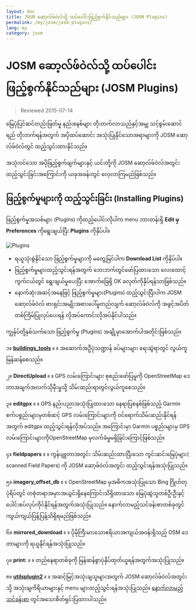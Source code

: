 ```yaml
---
layout: doc
title: JOSM ဆော့လ်ဖ်ဝဲလ်သို့ ထပ်ပေါင်းဖြည့်စွက်နိုင်သည်များ (JOSM Plugins)
permalink: /my/josm/josm-plugins/
lang: my
category: josm
---
```


JOSM ဆော့လ်ဖ်ဝဲလ်သို့ ထပ်ပေါင်းဖြည့်စွက်နိုင်သည်များ (JOSM Plugins)
============

> Reviewed 2015-07-14  

မြေပုံပြင်ဆင်တည်းဖြတ်မှု နည်းစနစ်များ တိုးတက်လာသည်နှင့်အမျှ သင့်စွမ်းဆောင်ရည် တိုးတက်ရန်အတွက် အပိုထပ်ဆောင်း အသုံးပြုနိုင်သောအရာများကို JOSM ဆော့လ်ဖ်ဝဲလ်တွင် ထည့်သွင်းထားနိုင်သည်။  

အသုံးဝင်သော အပိုဖြည့်စွက်ချက်များနှင့် ယင်းတို့ကို JOSM ဆော့လ်ဖ်ဝဲလ်အတွင်း ထည့်သွင်းခြင်းအကြောင်းကို ယခုအခန်းတွင် လေ့လာကြမည်ဖြစ်သည်။

ဖြည့်စွက်မှုများကို ထည့်သွင်းခြင်း (Installing Plugins)
-------------------
ဖြည့်စွက်မှုအသစ်များ (Plugins) ကိုထည့်ပေါင်းလိုပါက menu ဘားတန်းရှိ **Edit မှ Preferences** ကိုရွေးချယ်ပြီး **Plugins** ကိုနှိပ်ပါ။  

![Plugins][]

* ရယူသုံးစွဲနိုင်သော ဖြည့်စွက်မှုများကို မတွေ့မြင်ပါက **Download List** ကိုနှိပ်ပါ။  
* ဖြည့်စွက်မှုများထည့်သွင်းရန်အတွက် ဘေးဘက်တွင်ဖော်ပြထားသော လေးထောင့်ကွက်ငယ်တွင် ရွေးချယ်မှုပေးပြီး အောက်ခြေရှိ OK ခလုတ်ကိုနှိပ်ရန်သာဖြစ်သည်။  
* နောက်ဆုံးအဆင့်အနေဖြင့် ဖြည့်စွက်မှုများ(Plugins) ထည့်သွင်းပြီးပါက JOSM ဆော့လ်ဖ်ဝဲလ် ဗားရှင်းအမျိုးအစားပေါ်မူတည်လျက် ဆော့လ်ဖ်ဝဲလ်ကို အဖွင့်အပိတ်တစ်ကြိမ်ပြုလုပ်ပေးရန် လိုအပ်ကောင်းလိုအပ်နိုင်ပါသည်။

ကျွန်ုပ်တို့နှစ်သက်သော ဖြည့်စွက်မှု (Plugins) အချို့မှာအောက်ပါအတိုင်းဖြစ်သည်။

၁။ **[buildings_tools](my/josm/josm-more-plugins/)** ။ ။ အဆောက်အဦပုံသဏ္ဍာန် ခပ်များများ ရေးဆွဲရာတွင် လွယ်ကူမြန်ဆန်စေသည်။  

၂။ **DirectUpload** ။ ။ GPS လမ်းကြောင်းများ စုစည်းဖော်ပြမှုကို OpenStreetMap ဒေတာအချက်အလက်သိုမှီးမှုသို့ သိမ်းဆည်းရာတွင်လွယ်ကူစေသည်။  

၃။ **editgpx** ။ ။ GPS နည်းပညာအသုံးပြုထားသော နေရာပြစနစ်ဖြစ်သည့် Garmin စက်ပစ္စည်းများမှတစ်ဆင့် GPS လမ်းကြောင်းများကို ဝင်ရောက်သိမ်းဆည်းနိုင်ရန်အတွက် editgpx ထည့်သွင်းရန်လိုအပ်သည်။ အကြောင်းမှာ Garmin ပစ္စည်းများမှ  GPS လမ်းကြောင်းများကိုOpenStreetMap မှလက်ခံမှုမရှိခြင်းကြောင့်ဖြစ်သည်။  

၄။ **fieldpapers** ။ ။ ကွန်ပျူတာအတွင်း သိမ်းဆည်းထားပြီးသော ကွင်းဆင်းမြေပုံများ( scanned Field Papers) ကို JOSM ဆော့ဖ်ဝဲလ်အတွင်း ထည့်သွင်းရန်အသုံးပြုသည်။  

၅။ **imagery_offset_db** ။ ။ OpenStreetMap မှအဓိကအသုံးပြုသော Bing ဂြိုဟ်တုပုံရိပ်တွင် တစုံတရာအမှားအယွင်းရှိနေကြောင်းသိရှိထားသော မြေပုံဆွဲသူတစ်ဦးဦးနှင့် ပေါင်းစပ်လုပ်ကိုင်နိုင်ရန်အတွက်အသုံးပြုသည်။ နောက်လာမည့်သင်ခန်းစာတစ်ခုတွင် ကျယ်ကျယ်ပြန့်ပြန့်သိရှိရမည်ဖြစ်သည်။  

၆။ **mirrored_download** ။ ။ ပိုမိုကြီးမားသောဧရိယာအကျယ်အဝန်းရှိသည့် OSM ဒေတာများကို ရယူနိုင်ရန်အသုံးပြုသည်။  

၇။ **print:** ။ ။ တည်နေရာတစ်ခုကို မြန်ဆန်စွာပုံနှိပ်ထုတ်ယူရန်အတွက်အသုံးပြုသည်။  

၈။ **[utilsplugin2](my/josm/josm-more-plugins/)** ။ ။ အဆင့်မြင့်အသုံးချသူများအတွက် JOSM ဆော့လ်ဖ်ဝဲလ်အတွင်းသို့ အသုံးချကိရိယာများနှင့် menu များထည့်သွင်းရန်အသုံးပြုသည်။ [နောက်လာမည့်သင်ခန်းစာ](/my/josm/josm-more-plugins) တွင်အသေးစိတ်ရှင်းပြထားပါသည်။  



<!-- The remainder of this section needs to be edited, and/or moved to other sections,
    commenting it out for now


- [Mirrored Download]({{site.baseurl}}/en/beginner/josm-plugins/#mirrored-download) (allows you to download more OSM data)
- [Direct Upload]({{site.baseurl}}/en/beginner/josm-plugins/#direct-upload) (allow you to upload GPS tracks)
- [Editgpx]({{site.baseurl}}/en/beginner/josm-plugins/#edit-gpx) (allows you to edit GPX files)
- [Print]({{site.baseurl}}/en/beginner/josm-plugins/#print)

We also recommend downloading these plug-ins, which are covered in other
chapters:

- FieldPapers
- Buildings\_tool
- Utilsplugin2

![Restart JOSM][]

Try clicking “Restart JOSM” and watch the software reload on its own.

Mirrored Download
-----------------

![Mirrored Download][]

__Mirrored Download__ will make downloading OSM
data for editing faster. Instead of getting the data from the central
OSM server, it allows us to get it from a “mirror,” which is an exact
replica of the data but in a location that is faster to access it.

Once the plugin is installed (and you have restarted JOSM), you will see
another new entry on the File Menu, “Download from OSM mirror...”

![Download from OSM Mirror][]

Downloading data is exactly the same process you learned before, but it
can be much faster!

Direct Upload
-------------

![Direct Upload][]

__DirectUpload__ uploads GPX tracks directly to OSM
through JOSM (more information is available in the **Appendix**). Once
the plug-in is installed (and you have restarted JOSM), you will see
anew “Upload traces” item under the “Tools” Menu.

![Upload Traces Item][]

When you click on the “Upload Traces” button this window will pop up:

![Upload Traces Window][]

Put keywords (seperated by commas without spaces) that relate to your
GPS trace in the "Tags (comma delimited)" box. For example,
"Country,region,city,neighborhood,road name". Next, provide a
description of your tags. A drop-down list will allow you to reuse
former tags and descriptions. Lastly, choose what type of visibility you
would like your track to have. There are four levels from private to
identifiable (all explained below in the [Appendix]{{site.baseurl}}/learnosm/en/).

Click on Upload Trace. If you are not connected to your OSM account, you
will have to do it now.

Once successfully uploaded, the Text area will display an "OK" status
and the “Upload Trace” button will not be clickable. More information
about this plug-in and GPS uploads is available in the [Appendix]({{site.baseurl}}/learnosm/en/).

Edit gpx
--------

![Edit Gpx][]

**EditGpx** allows you to prepare recorded GPX tracks
before uploading them to OSM. Often tracks have parts that you would
like to remove. Therefore, this plug-in delete points of tracks in a
speedy manner and creates anonymity for timestamps of a track.

Once the plug-in is installed (and you have restarted JOSM), you will
see this new tool in the tool bar on the left.

![Edit Gpx Tool Icon][]

1. Open a GPX file in JOSM!

![Open GPX File][]

2. Press the new button in the left menu bar 

![Edit Gpx Tool Icon][]

and the GPX data will be imported to a new EditGpx layer. Every
node of the track will be highlighted in yellow.

![GPX Nodes All][]

3. Now mark the points (by clicking) or areas (by drawing a rectangle on
their extent) that you would like to delete. The yellow highlighting
should disappear.

![GPX Nodes Selected][]

4. Right click on the layer name and choose \<\<Convert to GPX layer\>\> in
the \<\<Context\>\> menu.

5. Now you can save the normal GPX layer as a file or upload the data to
OSM (eg by using the
plugin [DirectUpload](http://josm.openstreetmap.de/wiki/Plugins)).

Print
-----

![Print Plugin][]

If you want a quick an easy way to print a map while you are editing in
JOSM, install the __print plugin__. Although you won’t be able to
do anything stylistic with your printout, this is a good way for a quick
and easy print. Once the plugin is installed, a new item will be
available on the File menu called “Print...”

![Print Menu Item][]

Clicking this will open the Print Dialog, which looks like this:

![Print Dialog][]

Here you can change your printer settings. If you don’t see anything on
the page, check the box next to “Map Preview” on the right. Zoom in or
out on the map by changing the number in the “Scale” box. Increase the
resolution by changing the number next to “ppi”. When you have finished
editing the settings, click “Print.”

Summary
-------

These are some useful plugins that are available for JOSM. Feel free to
continue exploring the many other plugins. As you have already seen, the
Preferences menu has a short description of each plugin, and you can
open a web page with more information by clicking on the “More info...”
link next to each.

![More Info Link][]

Good luck!

Appendix
--------

DirectUpload Details
--------------------

![Direct Upload Plugin][]

Adding your GPS tracks and waypoints to the OSM Server is useful for
many reasons.
__(If you do not want your GPX points to be seen by anyone else you do not have to read this section.  You can simply display your GPX files from JOSM, and therefore store them locally).
First of all, GPS tracks are the most useful way of collecting and
georeferencing objects in OSM. See [Aerial Imagery](/en/josm/aerial-imagery/)
GPS units have greater accuracy than satellite imagery and therefore are
a useful tool for checking how offset imagery may be. Using many GPS
tracks (the greater the number of tracks the greater the ability to
determine geolocation accuracy) allows you to determine if background
imagery may be misaligned.

Uploading tracks to the server permits greater sharing of information.
It allows people who do not have access to the field, simply because
they do not live in that area or they do not have access to a GPS
devices, to help with digitizing. There are two ways to upload your
traces: 1) JOSM Plugin or 2) on the main OSM website.

> Note: GPS waypoints cannot be uploaded to the OSM database directly.
> However, they can be converted to tracks and then be uploaded temporarily,
> for example, so they can be displayed as background objects in Potlatch.

After you have opened your GPX file in JOSM and clicked Go to
"Tools" and click "Upload traces". Describe the GPX file,
write some tags, and visibility. For visibility, you can choose whether
private, trackable, public or identifable.

1.  **Identifiable**: Your trace will be shown publicly in Your
    GPS**traces and in the public GPS traces list. Other users can
    download the raw trace and connect it with your username. Timestamps
    of the tracks points will also be available through the public GPS
    API.

2.  **Public**: Your trace will be shown publicly in Your GPS**traces
    and in the public GPS traces list. Other users are still able to
    download the raw trace from the public trace list and any timestamps
    contained within. However, data shown in the API does not reference
    your trace page, nor are the timestamps available, though the points
    are chronically ordered.

1.  **Trackable**: The trace will **not** show up in any public
    listings, but the trackpoints will still be available through the
    public GPS API **with timestamps**. Other users will be able
    to download the trackpoints but these will not be associated with
    you.

2.  **Private**: The trace will **not** show up in any public
    listings. Trackpoints will be available in timeline order through
    the public GPS API **without timestamps**.

![DirectUpload Traces Options][]

Uploading GPS Traces Online
---------------------------

1. Go
to [http://www.openstreetmap.org/](http://www.openstreetmap.org/) and log in.

2. Select "GPS Traces" found on the left banner.

![Left Banner][]

3. Select
[upload a trace](http://www.openstreetmap.org/trace/create).
Here, you can also  **See just your traces** to review previous GPS tracks.  

4. Find your file in "Choose File". Label it in the Description
box, give it some Tags, and chose what type of Visibility it will have.
If you have many .gpx files you can compress them into a zip archive and
upload it. It will be treated as one large gpx file and only one entry
on the trace list will be created. 

![Online Upload Traces Options][]

5. Click *Upload*.

  The file will be uploaded to the OSM server, where it will join the
queue of files waiting to be inserted into the database.

[Plug Icon]: /images/josm/josm-plugins_image00_plug-icon.png
[Restart JOSM]: /images/josm/josm-plugins_image01_restart-josm.png
[Mirrored Download]: /images/josm/josm-plugins_image02_mirrored_download.png
[Download from OSM Mirror]: /images/josm/josm-plugins_image03_download-from-osm-mirror.png
[Direct Upload]: /images/josm/josm-plugins_image04_direct-upload.png
[Upload Traces Item]: /images/josm/josm-plugins_image05_upload-traces-item.png
[Upload Traces Window]: /images/josm/josm-plugins_image06_upload-traces-window.png
[Edit Gpx]: /images/josm/josm-plugins_image07_edit-gpx.png
[Edit Gpx Tool Icon]: /images/josm/josm-plugins_image08_edit-gpx-tool-icon.png 
[Open GPX File]: /images/josm/josm-plugins_image09_open-gpx-file.png
[GPX Nodes All]: /images/josm/josm-plugins_image10_gpx-nodes-all.png
[GPX Nodes Selected]: /images/josm/josm-plugins_image11_gpx-nodes-selected.png
[Print Plugin]: /images/josm/josm-plugins_image12_print-plugin.png
[Print Menu Item]: /images/josm/josm-plugins_image13_print-menu.png
[Print Dialog]: /images/josm/josm-plugins_image14_print-dialog.png
[More Info Link]: /images/josm/josm-plugins_image15_more-info-link.png
[Direct Upload Plugin]: /images/josm/josm-plugins_image16_direct-upload-plugin.png
[DirectUpload Traces Options]: /images/josm/josm-plugins_image17_directupload-traces.png
[Left Banner]: /images/josm/josm-plugins_image18_left-banner.png
[Online Upload Traces Options]: /images/josm/josm-plugins_image19_online-upload-traces.png

-->


[Plugins]: /images/josm/josm-plugins_image00_plug-icon.png

